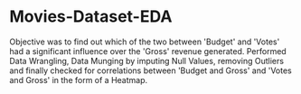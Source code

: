 # Movies-Dataset-EDA
Objective was to find out which of the two between 'Budget' and 'Votes' had a significant influence over the 'Gross' revenue generated. Performed Data Wrangling, Data Munging by imputing Null Values, removing Outliers and finally checked for correlations between 'Budget and Gross' and 'Votes and Gross' in the form of a Heatmap.
